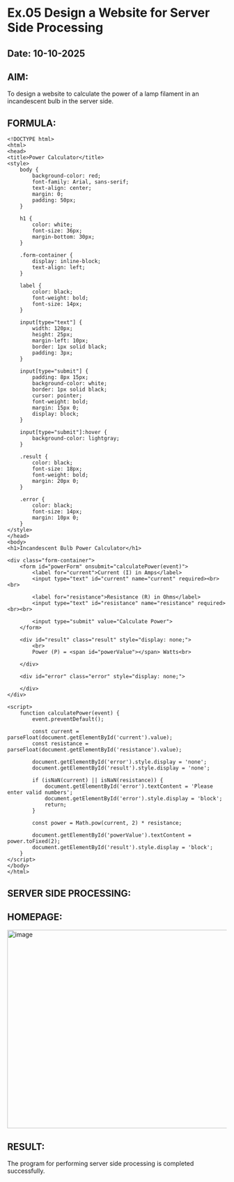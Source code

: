 # Ex.05 Design a Website for Server Side Processing
## Date: 10-10-2025

## AIM:
 To design a website to calculate the power of a lamp filament in an incandescent bulb in the server side. 


## FORMULA:
    <!DOCTYPE html>
    <html>
    <head>
    <title>Power Calculator</title>
    <style>
        body {
            background-color: red;
            font-family: Arial, sans-serif;
            text-align: center;
            margin: 0;
            padding: 50px;
        }

        h1 {
            color: white;
            font-size: 36px;
            margin-bottom: 30px;
        }

        .form-container {
            display: inline-block;
            text-align: left;
        }

        label {
            color: black;
            font-weight: bold;
            font-size: 14px;
        }

        input[type="text"] {
            width: 120px;
            height: 25px;
            margin-left: 10px;
            border: 1px solid black;
            padding: 3px;
        }

        input[type="submit"] {
            padding: 8px 15px;
            background-color: white;
            border: 1px solid black;
            cursor: pointer;
            font-weight: bold;
            margin: 15px 0;
            display: block;
        }

        input[type="submit"]:hover {
            background-color: lightgray;
        }

        .result {
            color: black;
            font-size: 18px;
            font-weight: bold;
            margin: 20px 0;
        }

        .error {
            color: black;
            font-size: 14px;
            margin: 10px 0;
        }
    </style>
    </head>
    <body>
    <h1>Incandescent Bulb Power Calculator</h1>

    <div class="form-container">
        <form id="powerForm" onsubmit="calculatePower(event)">
            <label for="current">Current (I) in Amps</label>
            <input type="text" id="current" name="current" required><br><br>

            <label for="resistance">Resistance (R) in Ohms</label>
            <input type="text" id="resistance" name="resistance" required><br><br>

            <input type="submit" value="Calculate Power">
        </form>

        <div id="result" class="result" style="display: none;">
            <br>
            Power (P) = <span id="powerValue"></span> Watts<br>
             
        </div>

        <div id="error" class="error" style="display: none;">
             
        </div>
    </div>

    <script>
        function calculatePower(event) {
            event.preventDefault();
            
            const current = parseFloat(document.getElementById('current').value);
            const resistance = parseFloat(document.getElementById('resistance').value);
            
            document.getElementById('error').style.display = 'none';
            document.getElementById('result').style.display = 'none';
            
            if (isNaN(current) || isNaN(resistance)) {
                document.getElementById('error').textContent = 'Please enter valid numbers';
                document.getElementById('error').style.display = 'block';
                return;
            }
            
            const power = Math.pow(current, 2) * resistance;
            
            document.getElementById('powerValue').textContent = power.toFixed(2);
            document.getElementById('result').style.display = 'block';
        }
    </script>
    </body>
    </html>




## SERVER SIDE PROCESSING:




## HOMEPAGE:
<img width="1154" height="455" alt="image" src="https://github.com/user-attachments/assets/48eadede-9be4-48d1-a4fa-db0c3231a7a6" />


## RESULT:
The program for performing server side processing is completed successfully.

